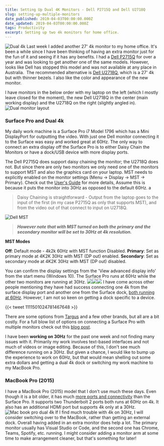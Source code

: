 ```yaml
---
title: Setting Up Dual 4K Monitors - Dell P2715Q and Dell U2718Q
slug: setting-up-multiple-monitors
date_published: 2019-04-03T00:00:00.000Z
date_updated: 2019-04-03T00:00:00.000Z
tags: Productivity
excerpt: Setting up two 4k monitors for home office.
---
```


![Dual 4k](__GHOST_URL__/content/images/dual_monitor.jpg)
Last week I added another 27' 4k monitor to my home office. It's been a while since I have been thinking of having an extra monitor just for the fun of it and seeing if it has any benefits. I had a [Dell P2715Q](https://www.amazon.com/Dell-Monitor-P2715Q-27-Inch-LED-Lit/dp/B00PC9HFO8) for over a year and was looking to get another one of the same models. However, looks like Dell has stopped this model and was not available at any place in Australia.  The recommended alternative is [Dell U2718Q](https://www.amazon.com/DELL-Screen-LED-Lit-Monitor-U2718Q/dp/B073VYVX5S/), which is a 27' 4k but with thinner bezels. I also like the color and appearance of the new monitor.

I have monitors in the below order with my laptop on the left (which I mostly leave closed for the moment), the new Dell U2718Q in the center (main working display) and the U2718Q on the right (slightly angled in).
![Dual monitor layout](__GHOST_URL__/content/images/dual_monitor_layout.jpg)
### Surface Pro and Dual 4k

My daily work machine is a Surface Pro i7 Model 1796 which has a Mini DisplayPort for outputting the video. With just one Dell monitor connecting it to the Surface was easy and worked great at 60Hz. The only way to connect an extra display off the Surface Pro is to either Daisy Chain the Monitors or have a dock/USB device with more display ports.

The Dell P2715Q does support daisy chaining the monitor; the U2718Q does not. But since there are only two monitors we only need one of the monitors to support MST and also the graphics card on your laptop. MST needs to explicitly enabled on the monitor settings (Menu -> Display -> MST -> Primary). Check out the [User's Guide](https://cdn.cnetcontent.com/a6/3a/a63a60d9-e04e-4eee-bba0-58e8fcd4371f.pdf) for more details, Assume this is because it puts the monitor into 30Hz as opposed to the default 60Hz. a

> Daisy Chaining is straightforward - Output from the laptop goes to the input of the first (in my case P2715Q as only that supports MST), and from the video out of that connect to input on U2718Q.

![Dell MST](__GHOST_URL__/content/images/dual_monitor_mst.jpg)
> ***However note that with MST turned on both the primary and the secondary monitor will be set to 30Hz at 4k resolution.***

**MST Modes**

**Off**: Default mode - 4k2k 60Hz with MST function Disabled.
**Primary**: Set as primary mode at 4K2K 30Hz with MST (DP out) enabled.
**Secondary**: Set as secondary mode at 4K2K 30Hz with MST (DP out) disabled.

You can confirm the display settings from the 'View advanced display info' from the start menu (Windows 10). The Surface Pro runs at 60Hz while the other two monitors are running at 30Hz.
![](__GHOST_URL__/content/images/dual_monitor_surface_display_settings.jpg)![](__GHOST_URL__/content/images/dual_monitor_p2715q_display_settings.jpg)![](__GHOST_URL__/content/images/dual_monitor_u2718q_display_settings.jpg)
I have come across other people mentioning they have had success connecting one 4k from the surface display port and another one from the Surface dock, [both running at 60Hz](https://www.petri.com/run-two-4k-monitors-surface). However, I am not so keen on getting a dock specific to a device.

{{< tweet 1111501024781467648 >}}

There are some options from [Targus](https://www.targus.com/au/docking-stations) and a few other brands, but all are a bit costly. For a full blow list of options on connecting a Surface Pro with multiple monitors check out this [blog post](https://dancharblog.wordpress.com/2018/04/28/surface-book-2-core-i7-with-dual-triple-monitors/).

I have been **working on 30Hz** for the past one week and not finding many issues with it. Primarily my work involves text-based interfaces and not much of videos or image editing. Because of this, I don't see much difference running on a 30Hz. But given a chance, I would like to bump up the experience to work on 60Hz, but that would mean shelling out some extra dollars and getting a dual 4k dock or switching my work machine to my MacBook Pro.

### MacBook Pro (2015)

I have a MacBook Pro (2015) model that I don't use much these days. Even though it is a bit older, it has much [more ports and connectivity](https://support.apple.com/kb/SP719?locale=en_US) than the Surface Pro. It supports two Thunderbolt 2 ports both runs at 60Hz on 4k. It also has an additional HDMI port but supports 4k only at a 30Hz.
![Mac book pro dual 4k](__GHOST_URL__/content/images/dual_monitor_mac.jpg)
If I find much trouble with 4k on 30Hz, I will consider switching over to the MacBook, rather than getting an external dock. Overall having added in an extra monitor does help a lot. The primary monitor usually has Visual Studio or Code, and the second one has Chrome, Teams, Spotify, etc. running. I might consider adding a monitor arm at some time to make arrangement cleaner, but that's something for later!
